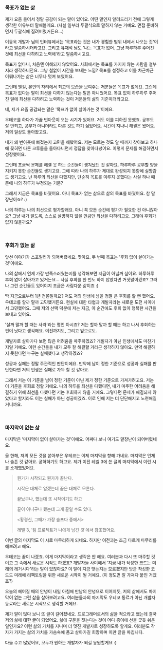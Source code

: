 ### 목표가 없는 삶

제가 요즘 들어서 정말 공감이 되는 말이 있어요. 어떤 말인지 알려드리기 전에 그렇게 생각한 이유부터 말해볼게요. (사실 일부러 두괄식으로 말하지 않는 거예요. 면접 준비하면서 두괄식에 질려버렸거든요...)

이동욱 개발자 님의 인터뷰에서는 '목표라는 것은 내가 경험한 범위 내에서 나오는 것'이라고 말씀하시더라고요. 그리고 유재석 님도 '나는 목표가 없어. 그냥 하루하루 주어진 것에 최선을 다하려고 노력해'라고 말씀하시고요.

목표가 없다니, 처음엔 이해되지 않았어요. 사회에서는 목표를 가지지 않는 사람을 철부지라 생각하니깐요. 그냥 철없이 시간을 보내는 느낌? 목표를 설정하고 이를 차근차근 이뤄나가는 삶은 너무나 멋져 보였어요.

그런데 웬걸, 본인의 자리에서 최고의 모습을 보여주는 저분들은 목표가 없데요. 그런데 목표가 없다는 말이 최선을 다하지 않는다는 말은 아니었어요. 목표 없이 하루하루 주어진 일에 최선을 다하려고 노력하는 것이 저분들의 삶의 기준이더라고요.

네, 제가 요즘 공감되는 말은 '목표가 없이 살아가는 것'이에요.

우테코를 하다가 가끔 번아웃이 오는 시기가 있어요. 저도 이를 피하진 못했죠. 공부도 잘 안되고, 공부가 아니더라도 다른 것도 하기 싫었어요. 시간이 지나니 해결은 됐어요. 저의 일상도 돌아왔고요.

내가 왜 번아웃에 빠졌는지 고민을 해봤어요. 저는 모르는 것도 알 때까지 찾아보고 하나에 꽂히면 다른 크루들을 돌아다니면서 정답을 찾아다녔어요. 이렇게 문제를 해결하면서 성장했어요.

그런데 조금씩 문제를 해결 못 하는 순간들이 생겨났던 것 같아요. 하루하루 공부할 양을 지키지 못한 순간들도 생기고요. 그에 따라 나의 하루가 제대로 완성되지 못함에 실망감도 생기고요. 난 하루의 최선을 다했지만, 단순히 목표를 이루지 못했다는 사실 하나 때문에 나의 하루가 부정되는 기분?

그래서 지금은 목표를 바꿨어요. 아니 목표가 없는 삶으로 삶의 목표를 바꿨어요. 참 말장난이죠? :)

나의 하루는 나의 최선으로 평가할래요. 아니 꼭 모든 순간에 평가가 필요한 건 아니잖아요? 그냥 내가 알도록, 스스로 실망하지 않을 만큼만 최선을 다하려고요. 그래야 후회가 없지 않을까요?

<br/>

### 후회가 없는 삶

앞선 이야기가 스포일러가 되어버렸네요. 맞아요. 두 번째 목표는 '후회 없이 살아가는 것'이에요.

나의 삶에서 언제 가장 만족스러웠는지를 생각해보면 지금이 아닐까 싶어요. 하루하루 후회 없이 살아가고 있거든요... 사실 후회를 한 번도 하지 않았다면 거짓말이겠죠? 그러나 그런 순간들도 있어야지 조금은 사람다운 삶이죠 :)

딱 지금으로부터 1년 전쯤일까요? 저도 저의 인생에 남을 정말 큰 후회를 할 뻔 했어요. 우테코를 할까 말까 고민했거든요. 현실에 대한 타협과 개발자라는 새로운 도전 사이에서 고민했어요. 그때 저의 선택 덕분에 저는 지금, 이 순간에도 후회 없이 행복한 시간을 보내고 있어요.

'살까 말까 할 때는 사라'라는 명언 아시죠? 저는 할까 말까 할 때는 하고 나서 후회하는 편이 낫다고 생각해요. 이전까지도, 그리고 앞으로도.

개발자로 살아가다 보면 많은 어려움을 마주하겠죠? 개발자가 아닌 인생에서도 마찬가지일 거예요. 이런 순간들을 내가 모두 잘 해결할 거라곤 생각하지 않아요. 만약 해결하지 못한다면 누구는 실패했다고 생각하겠죠?

성공과 실패는 정말 주관적인 판단이에요. 만약에 남이 정한 기준으로 성공과 실패를 판단한다면 저의 인생은 실패로 가득 찰 것 같아요.

그래서 저는 이 기준을 남이 정한 기준이 아닌 제가 정한 기준으로 가져가려고요. 저는 이 기준을 후회로 정할 거에요. 나의 하루를 최선을 다했다면, 내가 마주한 어려움을 해결하기 위해 최선을 다했다면 저는 후회하지 않을 거에요. 그렇다면 문제가 해결되지 않았다고 할지라도 이는 실패가 아닌 성공이겠죠. 이로 인해 저는 더 단단해지고 노련해질 거니까요.

<br/>

### 마지막이 없는 삶

마지막은 '마지막이 없이 살아가는 것'이에요. 어쩌다 보니 여기도 말장난이 되어버렸네요.

올 한해, 저의 모든 것을 쏟아부은 우테코는 이제 마지막을 향해 가네요. 마지막은 언제나 슬픈 것 같아요. 공허하기도 하고요. 제가 이전 레벨 3에 쓴 글의 마지막에서 이런 시를 소개했었어요.

> 뭔가가 시작되고 뭔가가 끝난다.
>
> 시작은 대체로 알겠는데 끝은 대체로 모른다.
>
> 끝났구나, 했는데 또 시작이기도 하고
>
> 끝이 아니구나 했는데 그게 끝일 수도 있다.
>
> <황경신, 그때가 가장 슬프다 중에서>
>
> 레벨 3, '팀 프로젝트가 나에게 남긴 것'에서 참조했어요.

이번 글의 마지막도 이 시로 마무리하게 되네요. 하지만 이전과는 조금 다르게 마무리를 해보려고 해요.

우테코는 끝이 나겠죠. 이게 마지막이라고 생각은 안 해요. 여러분과 다시 또 마주할 것이고 그 속에서 새로운 시작도 하겠죠? 개발자들 사이에서 '지금 내가 작성한 코드는 미래의 레거시다'라는 말이 있잖아요? 이 말이 지금 맞는지는 모르겠지만 방금 작성한 코드도 미래에 리팩토링을 위한 새로운 시작이 될 거예요. (이 정도면 잘 가져다 붙인 거겠죠?)

오늘의 헤어질 때의 안녕이 내일 아침에 만남의 안녕으로 이어지듯, 저의 삶에서도 마지막이 없는 그런 삶을 살아보려고요. 여러분들과의 마지막도 우테코 동료가 아닌 개발자 동료라는 새로운 시작으로 생각할 거에요.

제가 말이 많다 보니 또 글이 길어졌네요. 프로그래머로서의 삶을 적으라고 했는데 결국 저의 삶에 대한 글이 되었어요. 삶에 구분을 짓는다는 것이 어디 종이에 선을 긋듯 쉬운 일인가요? 이런 삶의 가치를 지니며 더 멋진 개발자로 성장하도록 할게요. 여러분도 각자가 가지는 삶의 가치를 가슴속에 품고 살아가길 희망하며 이만 글을 마칩니다.

다들 수고 많았어요, 모두가 원하는 개발자가 되길 응원할게요 :)

